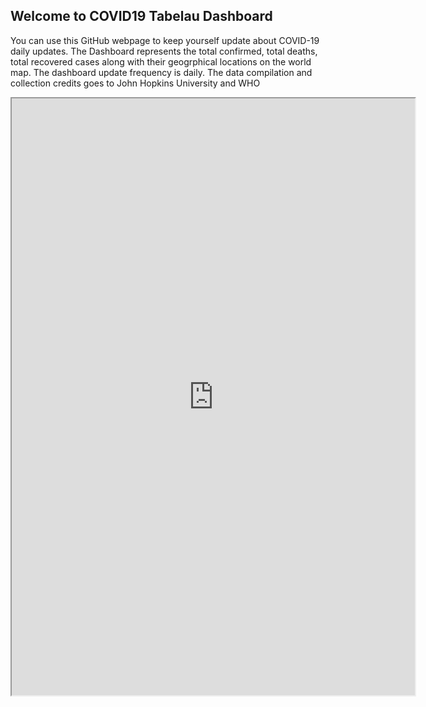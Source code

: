 ## Welcome to COVID19 Tabelau Dashboard

You can use this GitHub webpage to keep yourself update about COVID-19 daily updates. The Dashboard represents the total confirmed, total deaths, total recovered cases along with their geogrphical locations on the world map. The dashboard update frequency is daily. The data compilation and collection credits goes to John Hopkins University and WHO

<iframe src="https://public.tableau.com/profile/ameya.agavekar8645#!/vizhome/CoronavirusCOVID-19GlobalCases/Dashboard1?publish=yes:showVizHome=no&:embed=true" width="645" height="955"></iframe>
